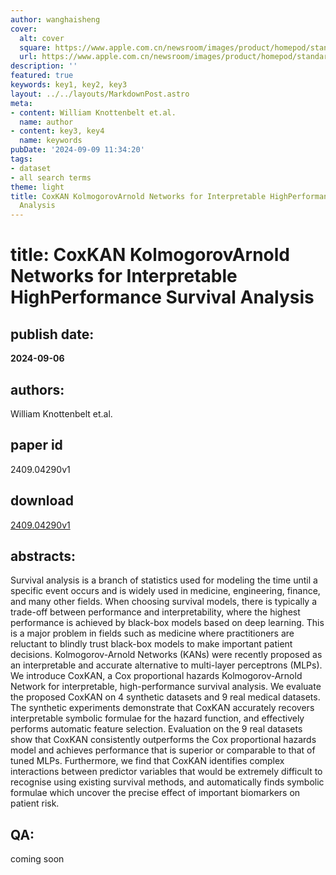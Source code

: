 ```yaml
---
author: wanghaisheng
cover:
  alt: cover
  square: https://www.apple.com.cn/newsroom/images/product/homepod/standard/Apple-HomePod-hero-230118_big.jpg.large_2x.jpg
  url: https://www.apple.com.cn/newsroom/images/product/homepod/standard/Apple-HomePod-hero-230118_big.jpg.large_2x.jpg
description: ''
featured: true
keywords: key1, key2, key3
layout: ../../layouts/MarkdownPost.astro
meta:
- content: William Knottenbelt et.al.
  name: author
- content: key3, key4
  name: keywords
pubDate: '2024-09-09 11:34:20'
tags:
- dataset
- all search terms
theme: light
title: CoxKAN KolmogorovArnold Networks for Interpretable HighPerformance Survival
  Analysis
---
```


# title: CoxKAN KolmogorovArnold Networks for Interpretable HighPerformance Survival Analysis 
## publish date: 
**2024-09-06** 
## authors: 
  William Knottenbelt et.al. 
## paper id
2409.04290v1
## download
[2409.04290v1](http://arxiv.org/abs/2409.04290v1)
## abstracts:
Survival analysis is a branch of statistics used for modeling the time until a specific event occurs and is widely used in medicine, engineering, finance, and many other fields. When choosing survival models, there is typically a trade-off between performance and interpretability, where the highest performance is achieved by black-box models based on deep learning. This is a major problem in fields such as medicine where practitioners are reluctant to blindly trust black-box models to make important patient decisions. Kolmogorov-Arnold Networks (KANs) were recently proposed as an interpretable and accurate alternative to multi-layer perceptrons (MLPs). We introduce CoxKAN, a Cox proportional hazards Kolmogorov-Arnold Network for interpretable, high-performance survival analysis. We evaluate the proposed CoxKAN on 4 synthetic datasets and 9 real medical datasets. The synthetic experiments demonstrate that CoxKAN accurately recovers interpretable symbolic formulae for the hazard function, and effectively performs automatic feature selection. Evaluation on the 9 real datasets show that CoxKAN consistently outperforms the Cox proportional hazards model and achieves performance that is superior or comparable to that of tuned MLPs. Furthermore, we find that CoxKAN identifies complex interactions between predictor variables that would be extremely difficult to recognise using existing survival methods, and automatically finds symbolic formulae which uncover the precise effect of important biomarkers on patient risk.
## QA:
coming soon
